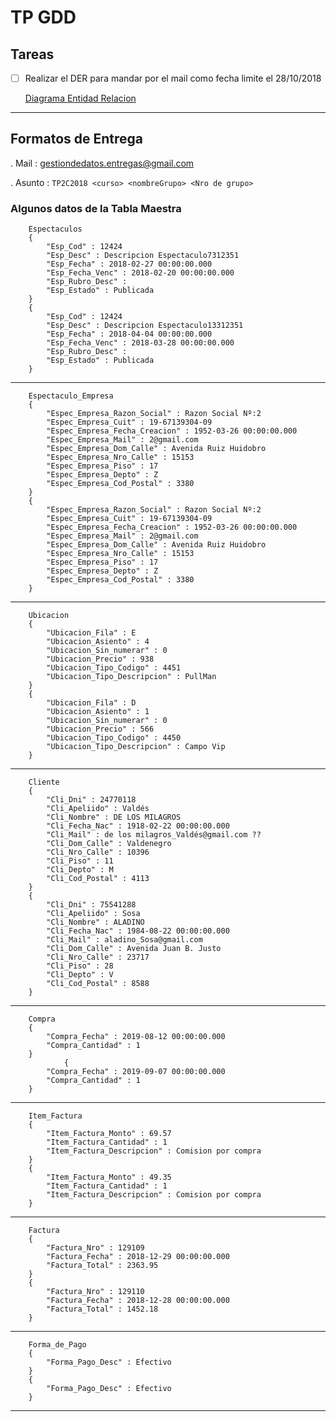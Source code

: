 # TP GDD

## Tareas

- [ ] Realizar el DER para mandar por el mail como fecha limite el 28/10/2018

  [Diagrama Entidad Relacion](https://www.lucidchart.com/invitations/accept/66fc48fa-4e5f-48d7-b6b7-fee28aba9903)
---

## Formatos de Entrega
  . Mail : gestiondedatos.entregas@gmail.com
  
  . Asunto : `TP2C2018 <curso> <nombreGrupo> <Nro de grupo>`
  
### Algunos datos de la Tabla Maestra

		Espectaculos
		{
			"Esp_Cod" : 12424
			"Esp_Desc" : Descripcion Espectaculo7312351
			"Esp_Fecha" : 2018-02-27 00:00:00.000
			"Esp_Fecha_Venc" : 2018-02-20 00:00:00.000
			"Esp_Rubro_Desc" :
			"Esp_Estado" : Publicada
		}
		{
			"Esp_Cod" : 12424
			"Esp_Desc" : Descripcion Espectaculo13312351
			"Esp_Fecha" : 2018-04-04 00:00:00.000
			"Esp_Fecha_Venc" : 2018-03-28 00:00:00.000
			"Esp_Rubro_Desc" :
			"Esp_Estado" : Publicada
		}

---

		Espectaculo_Empresa
		{
			"Espec_Empresa_Razon_Social" : Razon Social Nº:2
			"Espec_Empresa_Cuit" : 19-67139304-09
			"Espec_Empresa_Fecha_Creacion" : 1952-03-26 00:00:00.000
			"Espec_Empresa_Mail" : 2@gmail.com
			"Espec_Empresa_Dom_Calle" : Avenida Ruiz Huidobro
			"Espec_Empresa_Nro_Calle" : 15153
			"Espec_Empresa_Piso" : 17
			"Espec_Empresa_Depto" : Z
			"Espec_Empresa_Cod_Postal" : 3380
		}
		{
			"Espec_Empresa_Razon_Social" : Razon Social Nº:2
			"Espec_Empresa_Cuit" : 19-67139304-09
			"Espec_Empresa_Fecha_Creacion" : 1952-03-26 00:00:00.000
			"Espec_Empresa_Mail" : 2@gmail.com
			"Espec_Empresa_Dom_Calle" : Avenida Ruiz Huidobro
			"Espec_Empresa_Nro_Calle" : 15153
			"Espec_Empresa_Piso" : 17
			"Espec_Empresa_Depto" : Z
			"Espec_Empresa_Cod_Postal" : 3380
		}
    
---

		Ubicacion
		{
			"Ubicacion_Fila" : E
			"Ubicacion_Asiento" : 4
			"Ubicacion_Sin_numerar" : 0
			"Ubicacion_Precio" : 938
			"Ubicacion_Tipo_Codigo" : 4451
			"Ubicacion_Tipo_Descripcion" : PullMan
		}
		{
			"Ubicacion_Fila" : D
			"Ubicacion_Asiento" : 1
			"Ubicacion_Sin_numerar" : 0
			"Ubicacion_Precio" : 566
			"Ubicacion_Tipo_Codigo" : 4450
			"Ubicacion_Tipo_Descripcion" : Campo Vip
		}

---

		Cliente
		{
			"Cli_Dni" : 24770118
			"Cli_Apeliido" : Valdés
			"Cli_Nombre" : DE LOS MILAGROS
			"Cli_Fecha_Nac" : 1918-02-22 00:00:00.000
			"Cli_Mail" : de los milagros_Valdés@gmail.com ??
			"Cli_Dom_Calle" : Valdenegro
			"Cli_Nro_Calle" : 10396
			"Cli_Piso" : 11
			"Cli_Depto" : M
			"Cli_Cod_Postal" : 4113
		}					
		{
			"Cli_Dni" : 75541288
			"Cli_Apeliido" : Sosa
			"Cli_Nombre" : ALADINO
			"Cli_Fecha_Nac" : 1984-08-22 00:00:00.000
			"Cli_Mail" : aladino_Sosa@gmail.com
			"Cli_Dom_Calle" : Avenida Juan B. Justo
			"Cli_Nro_Calle" : 23717
			"Cli_Piso" : 28
			"Cli_Depto" : V
			"Cli_Cod_Postal" : 8588
		}
    
---

		Compra
		{
			"Compra_Fecha" : 2019-08-12 00:00:00.000
			"Compra_Cantidad" : 1
		}
				{
			"Compra_Fecha" : 2019-09-07 00:00:00.000
			"Compra_Cantidad" : 1
		}
    
---

		Item_Factura
		{
			"Item_Factura_Monto" : 69.57
			"Item_Factura_Cantidad" : 1
			"Item_Factura_Descripcion" : Comision por compra
		}
		{
			"Item_Factura_Monto" : 49.35
			"Item_Factura_Cantidad" : 1
			"Item_Factura_Descripcion" : Comision por compra
		}

---

		Factura
		{
			"Factura_Nro" : 129109
			"Factura_Fecha" : 2018-12-29 00:00:00.000
			"Factura_Total" : 2363.95
		}
		{
			"Factura_Nro" : 129110
			"Factura_Fecha" : 2018-12-28 00:00:00.000
			"Factura_Total" : 1452.18
		}

---

		Forma_de_Pago
		{
			"Forma_Pago_Desc" : Efectivo
		}
		{
			"Forma_Pago_Desc" : Efectivo
		}
    
---

